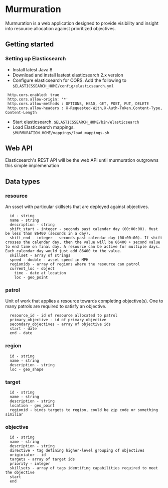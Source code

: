 # Murmuration
Murmuration is a web application designed to provide visibility and insight into resource allocation against prioritized objectives.

## Getting started

### Setting up Elasticsearch
* Install latest Java 8
* Download and install lastest elasticsearch 2.x version
* Configure elasticsearch for CORS. Add the following to `$ELASTICSSEARCH_HOME/config/elasticsearch.yml`
```
 http.cors.enabled: true
 http.cors.allow-origin: '*'
 http.cors.allow-methods : OPTIONS, HEAD, GET, POST, PUT, DELETE
 http.cors.allow-headers : X-Requested-With,X-Auth-Token,Content-Type, Content-Length
```
* Start elasticsearch. `$ELASTICSSEARCH_HOME/bin/elasticsearch`
* Load Elasticsearch mappings. `$MURMURATION_HOME/mappings/load_mappings.sh`

## Web API
Elasticsearch's REST API will be the web API until murmuration outgrowns this simple implemenation
## Data types

### resource
An ssset with particular skillsets that are deployed against objectives.

```
  id - string
  name - string
  description - string
  shift_start - integer - seconds past calendar day (00:00:00). Must be less than 86400 (seconds in a day).
  shift_end - integer - seconds past calendar day (00:00:00). If shift crosses the calendar day, then the value will be 86400 + second value to end time on final day. A resource can be active for multiple days. Each calendar day would just add 86400 to the value.
  skillset - array of strings
  speed - double - asset speed in MPH
  regionids - array of regions where the resource can patrol
  current_loc - object
    time - date at location
    loc - geo_point
```

### patrol
Unit of work that applies a resource towards completing objective(s). One to many patrols are required to satisfy an objective.

```
  resource_id - id of resource allocated to patrol
  primary_objective - id of primary objective
  secondary_objectives - array of objective ids
  start - date
  end - date
```

### region

```
  id - string
  name - string 
  description - string
  loc - geo_shape
```

### target

```
  id - string
  name - string
  description - string
  location - geo_point
  regionid - binds targets to region, could be zip code or something similiar
```

### objective

```
  id - string
  name - string
  description - string
  directive - tag defining higher-level grouping of objectives
  originiator - id 
  targets - array of target ids
  priority - integer
  skillsets - array of tags identifing capabilities required to meet the objective
  start
  end
```
